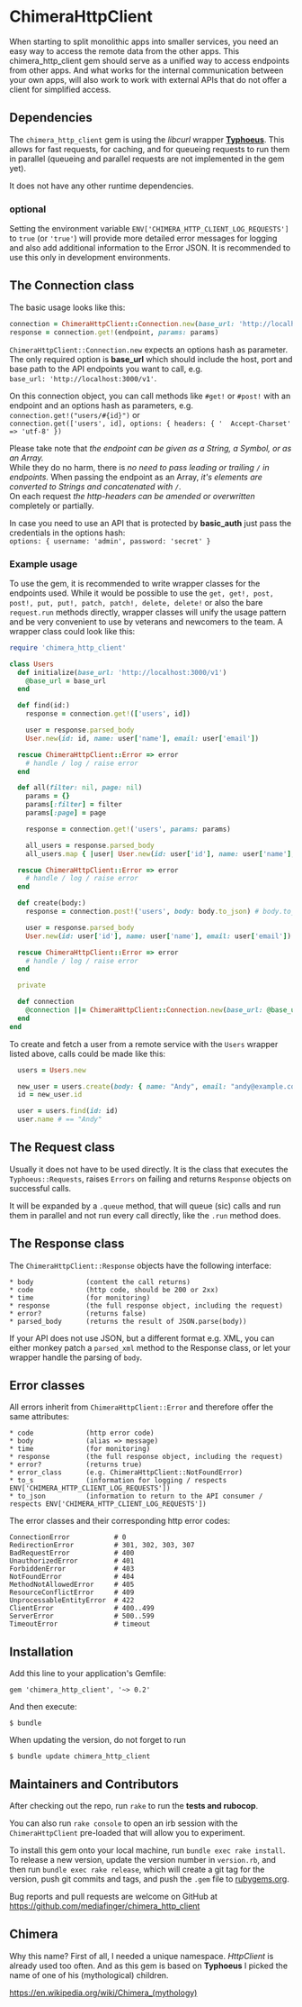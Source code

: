 # ChimeraHttpClient

When starting to split monolithic apps into smaller services, you need an easy way to access the remote data from the other apps. This chimera_http_client gem should serve as a unified way to access endpoints from other apps. And what works for the internal communication between your own apps, will also work to work with external APIs that do not offer a client for simplified access.

## Dependencies

The `chimera_http_client` gem is using the _libcurl_ wrapper [**Typhoeus**](https://typhoeus.github.io/). This allows for fast requests, for caching, and for queueing requests to run them in parallel (queueing and parallel requests are not implemented in the gem yet).

It does not have any other runtime dependencies.

### optional

Setting the environment variable `ENV['CHIMERA_HTTP_CLIENT_LOG_REQUESTS']` to `true` (or `'true'`) will provide more detailed error messages for logging and also add additional information to the Error JSON. It is recommended to use this only in development environments.

## The Connection class

The basic usage looks like this:

```ruby
connection = ChimeraHttpClient::Connection.new(base_url: 'http://localhost/namespace')
response = connection.get!(endpoint, params: params)
```

`ChimeraHttpClient::Connection.new` expects an options hash as parameter. The only required option is **base_url** which should include the host, port and base path to the API endpoints you want to call, e.g.  
`base_url: 'http://localhost:3000/v1'`.

On this connection object, you can call methods like `#get!` or `#post!` with an endpoint and an options hash as parameters, e.g.  
`connection.get!("users/#{id}")` or  
`connection.get(['users', id], options: { headers: { '	Accept-Charset' => 'utf-8' })`  

Please take note that _the endpoint can be given as a String, a Symbol, or as an Array._  
While they do no harm, there is _no need to pass leading or trailing `/` in endpoints._
When passing the endpoint as an Array, _it's elements are converted to Strings and concatenated with `/`._  
On each request _the http-headers can be amended or overwritten_ completely or partially.

In case you need to use an API that is protected by **basic_auth** just pass the credentials in the options hash:  
`options: { username: 'admin', password: 'secret' }`

### Example usage

To use the gem, it is recommended to write wrapper classes for the endpoints used. While it would be possible to use the `get, get!, post, post!, put, put!, patch, patch!, delete, delete!` or also the bare `request.run` methods directly, wrapper classes will unify the usage pattern and be very convenient to use by veterans and newcomers to the team. A wrapper class could look like this:

```ruby
require 'chimera_http_client'

class Users
  def initialize(base_url: 'http://localhost:3000/v1')
    @base_url = base_url
  end

  def find(id:)
    response = connection.get!(['users', id])

    user = response.parsed_body
    User.new(id: id, name: user['name'], email: user['email'])

  rescue ChimeraHttpClient::Error => error
    # handle / log / raise error
  end

  def all(filter: nil, page: nil)
    params = {}
    params[:filter] = filter
    params[:page] = page

    response = connection.get!('users', params: params)

    all_users = response.parsed_body
    all_users.map { |user| User.new(id: user['id'], name: user['name'], email: user['email']) }

  rescue ChimeraHttpClient::Error => error
    # handle / log / raise error
  end

  def create(body:)
    response = connection.post!('users', body: body.to_json) # body.to_json

    user = response.parsed_body
    User.new(id: user['id'], name: user['name'], email: user['email'])

  rescue ChimeraHttpClient::Error => error
    # handle / log / raise error
  end

  private

  def connection
    @connection ||= ChimeraHttpClient::Connection.new(base_url: @base_url)
  end
end
```

To create and fetch a user from a remote service with the `Users` wrapper listed above, calls could be made like this:

```ruby
  users = Users.new

  new_user = users.create(body: { name: "Andy", email: "andy@example.com" })
  id = new_user.id

  user = users.find(id: id)
  user.name # == "Andy"
```

## The Request class

Usually it does not have to be used directly. It is the class that executes the `Typhoeus::Requests`, raises `Errors` on failing and returns `Response` objects on successful calls.

It will be expanded by a `.queue` method, that will queue (sic) calls and run them in parallel and not run every call directly, like the `.run` method does.

## The Response class

The `ChimeraHttpClient::Response` objects have the following interface:

    * body             (content the call returns)
    * code             (http code, should be 200 or 2xx)
    * time             (for monitoring)
    * response         (the full response object, including the request)
    * error?           (returns false)
    * parsed_body      (returns the result of JSON.parse(body))

If your API does not use JSON, but a different format e.g. XML, you can either monkey patch a `parsed_xml` method to the Response class, or let your wrapper handle the parsing of `body`.

## Error classes

All errors inherit from `ChimeraHttpClient::Error` and therefore offer the same attributes:

    * code             (http error code)
    * body             (alias => message)
    * time             (for monitoring)
    * response         (the full response object, including the request)
    * error?           (returns true)
    * error_class      (e.g. ChimeraHttpClient::NotFoundError)
    * to_s             (information for logging / respects ENV['CHIMERA_HTTP_CLIENT_LOG_REQUESTS'])
    * to_json          (information to return to the API consumer / respects ENV['CHIMERA_HTTP_CLIENT_LOG_REQUESTS'])

The error classes and their corresponding http error codes:

    ConnectionError           # 0
    RedirectionError          # 301, 302, 303, 307
    BadRequestError           # 400
    UnauthorizedError         # 401
    ForbiddenError            # 403
    NotFoundError             # 404
    MethodNotAllowedError     # 405
    ResourceConflictError     # 409
    UnprocessableEntityError  # 422
    ClientError               # 400..499
    ServerError               # 500..599
    TimeoutError              # timeout

## Installation

Add this line to your application's Gemfile:

    gem 'chimera_http_client', '~> 0.2'

And then execute:

    $ bundle

When updating the version, do not forget to run

    $ bundle update chimera_http_client

## Maintainers and Contributors

After checking out the repo, run `rake` to run the **tests and rubocop**.

You can also run `rake console` to open an irb session with the `ChimeraHttpClient` pre-loaded that will allow you to experiment.

To install this gem onto your local machine, run `bundle exec rake install`. To release a new version, update the version number in `version.rb`, and then run `bundle exec rake release`, which will create a git tag for the version, push git commits and tags, and push the `.gem` file to [rubygems.org](https://rubygems.org).

Bug reports and pull requests are welcome on GitHub at <https://github.com/mediafinger/chimera_http_client>

## Chimera

Why this name? First of all, I needed a unique namespace. _HttpClient_ is already used too often. And as this gem is based on **Typhoeus** I picked the name of one of his (mythological) children.

<https://en.wikipedia.org/wiki/Chimera_(mythology)>
